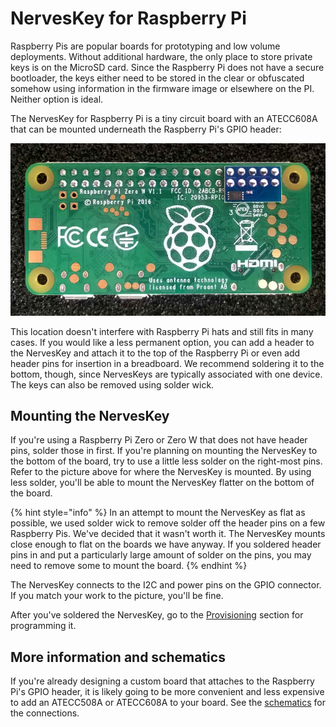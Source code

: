 # NervesKey for Raspberry Pi

Raspberry Pis are popular boards for prototyping and low volume deployments. Without additional hardware, the only place to store private keys is on the MicroSD card. Since the Raspberry Pi does not have a secure bootloader, the keys either need to be stored in the clear or obfuscated somehow using information in the firmware image or elsewhere on the PI. Neither option is ideal.

The NervesKey for Raspberry Pi is a tiny circuit board with an ATECC608A that can be mounted underneath the Raspberry Pi's GPIO header:

![NervesKey installed on a Raspberry Pi](../.gitbook/assets/nk_rpi_bottom_mount.jpg)

This location doesn't interfere with Raspberry Pi hats and still fits in many cases. If you would like a less permanent option, you can add a header to the NervesKey and attach it to the top of the Raspberry Pi or even add header pins for insertion in a breadboard. We recommend soldering it to the bottom, though, since NervesKeys are typically associated with one device. The keys can also be removed using solder wick.

## Mounting the NervesKey

If you're using a Raspberry Pi Zero or Zero W that does not have header pins, solder those in first. If you're planning on mounting the NervesKey to the bottom of the board, try to use a little less solder on the right-most pins. Refer to the picture above for where the NervesKey is mounted. By using less solder, you'll be able to mount the NervesKey flatter on the bottom of the board.

{% hint style="info" %}
In an attempt to mount the NervesKey as flat as possible, we used solder wick to remove solder off the header pins on a few Raspberry Pis. We've decided that it wasn't worth it. The NervesKey mounts close enough to flat on the boards we have anyway. If you soldered header pins in and put a particularly large amount of solder on the pins, you may need to remove some to mount the board.
{% endhint %}

The NervesKey connects to the I2C and power pins on the GPIO connector. If you match your work to the picture, you'll be fine.

After you've soldered the NervesKey, go to the [Provisioning](provisioning.md) section for programming it.

## More information and schematics

If you're already designing a custom board that attaches to the Raspberry Pi's GPIO header, it is likely going to be more convenient and less expensive to add an ATECC508A or ATECC608A to your board. See the [schematics](https://github.com/nerves-hub/nerves_key/blob/master/hw/assets/TSW19001_NERVESKEY_X1_SCH.PDF) for the connections.
